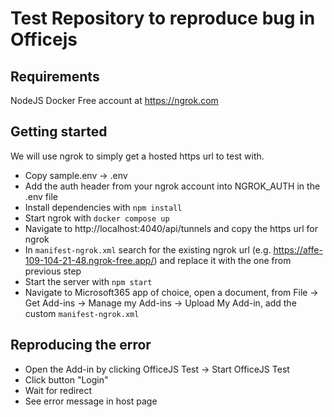 # Test Repository to reproduce bug in Officejs

## Requirements
NodeJS
Docker
Free account at https://ngrok.com 

## Getting started
We will use ngrok to simply get a hosted https url to test with.
- Copy sample.env -> .env
- Add the auth header from your ngrok account into NGROK_AUTH in the .env file
- Install dependencies with `npm install`
- Start ngrok with `docker compose up`
- Navigate to http://localhost:4040/api/tunnels and copy the https url for ngrok
- In `manifest-ngrok.xml` search for the existing ngrok url (e.g. https://affe-109-104-21-48.ngrok-free.app/) and replace it with the one from previous step
- Start the server with `npm start`
- Navigate to Microsoft365 app of choice, open a document, from File -> Get Add-ins -> Manage my Add-ins -> Upload My Add-in, add the custom `manifest-ngrok.xml`

## Reproducing the error
- Open the Add-in by clicking OfficeJS Test -> Start OfficeJS Test
- Click button "Login"
- Wait for redirect
- See error message in host page
